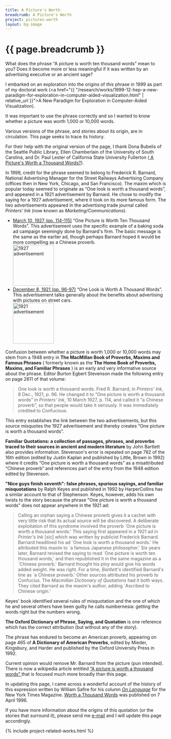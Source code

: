 ```yaml
---
title: A Picture's Worth
breadcrumb: A Picture's Worth 
project: pictures-worth
layout: bg-image
---
```

# {{ page.breadcrumb }}
			
What does the phrase &ldquo;A picture is worth ten thousand words&rdquo; mean to you?
Does it become more or less meaningful if it was written by an 
advertising executive or an ancient sage?

I embarked on an exploration into the origins of <em>this</em> phrase in 1999
as part of my doctoral work 
(<a href="{{ "/research/works/1999-12-hep-a-new-paradigm-for-exploration-in-computer-aided-visualization.html" | relative_url }}">A New Paradigm for Exploration in Computer-Aided Visualization</a>). 

It was important to use the phrase correctly and so
I wanted to know whether a picture was worth 1,000 or 10,000 words. 

Various versions of the phrase, and stories about its origin, are in circulation.
This page seeks to trace its history.

For their help with the original version of the page, 
I thank Dona Bubelis of the Seattle Public Library, 
Ellen Chamberlain of the University of South Carolina, and 
Dr. Paul Lester of California State University Fullerton 
(<a href="http://paulmartinlester.info/writings/1000_words.html">
A Picture's Worth a Thousand Words?</a>).

In 1999, credit for the phrase seemed to belong to Frederick R. Barnard, 
National Advertising Manager for the Street Railways Advertising Company 
(offices then in New York, Chicago, and San Francisco). 
The maxim which is popular today seemed to originate as 
&ldquo;One look is worth a thousand words&rdquo;, 
and appeared in a 1921 advertisement by Barnard. 
He chose to modify the saying for a 1927 advertisement, 
where it took on its more famous form.
The two advertisements appeared in the advertising trade journal 
called <em>Printers' Ink</em> (now known as <em>Marketing/Communications</em>).

<ul>
  <li>
    <a href="1927-mar-10.html">March 10, 1927 (pp. 114-115)</a>
    &ldquo;One Picture is Worth Ten Thousand Words&rdquo;.  
    This advertisement uses the specific example of a baking soda ad 
    campaign seemingly done by Barnard's firm.  
    The basic message is the same as the earlier ad, 
    though perhaps Barnard hoped it would be more compelling
    as a Chinese proverb. <br />
    <a href="1927-mar-10.html">
      <img class="img-responsive" height="128px" src="{{"/assets/projects/img/pw-printers-ink-1927.jpg" | relative_url}}" alt="1927 advertisement" /> 
    </a>
  </li>
  <li>
    <a href="1921-dec-08.html">December 8, 1921 (pp. 96-97)</a>
    &ldquo;One Look is Worth A Thousand Words&rdquo;.  
    This advertisement talks generally about the benefits about advertising with
    pictures on street cars.<br />
    <a href="1921-dec-08.html">
      <img class="img-responsive" height="128px" src="{{ "/assets/projects/img/pw-printers-ink-1921.jpg" | relative_url}}" alt="1921 advertisement"/>
    </a>
  </li>
</ul>

Confusion between whether a picture is worth 1,000 or 10,000 words may stem from a 
1948 entry in <strong>The MacMillan Book of Proverbs, Maxims and Famous Phrases</strong>
( formerly known as the 
<strong>The Home Book of Proverbs, Maxims, and Familiar Phrases</strong> )
is an early and very informative source about the phrase. Editor Burton Egbert 
Stevenson made the following entry on page 2611 of that volume:

<blockquote>
  One look is worth a thousand words.
  Fred R. Barnard, in <em>Printers' Ink</em>, 8 Dec., 1921, p. 96.
  He changed it to &ldquo;One picture is worth a thousand words&rdquo; 
  in <em>Printers' Ink</em>, 10 March 1927, p. 114, and called it 
  &ldquo;a Chinese proverb&rdquo;, so that people would take it seriously. 
  It was immediately credited to Confucious.
</blockquote>

This entry establishes the link between the two advertisements, 
but this source misquotes the 1927 advertisement and thereby creates
&ldquo;One picture is worth a thousand words&rdquo;.

<strong>Familiar Quotations: a collection of passages, 
phrases, and proverbs traced to their sources 
in ancient and modern literature</strong> by John Bartlett 
also provides information. Stevenson's error is repeated on page 782 of the 
16th edition (edited by Justin Kaplan and published by Little, Brown in 1992) 
where it credits &ldquo;One picture is worth a thousand words&rdquo; as a misattributed 
&ldquo;Chinese proverb&rdquo; and references part of the entry from the 1948 edition
edited by Stevenson.

<strong>"Nice guys finish seventh": false phrases, 
spurious sayings, and familiar misquotations</strong> by 
Ralph Keyes and
published in 1992 by HarperCollins has a similar account to that of
Stephenson.  Keyes, however, adds his own twists to the story because
the phrase "One picture is worth a thousand words" does not appear 
anywhere in the 1921 ad:

<blockquote>
Calling an orphan saying a Chinese proverb gives it a cachet with very
little risk that its actual source will be discovered.  A deliberate 
exploitation of this syndrome involved the proverb `One picture is
worth a thousand words.' 
This saying first appeared in a 1921 ad in <EM>Printer's Ink</EM> [sic] which
was written by publicist Frederick Barnard.  Barnard headlined his ad `One
look is worth a thousand words.'  He attributed this maxim to `a famous
Japanese philosopher.'  Six years later, Barnard revised the saying to read
`One picture is worth ten thousand words,' and then republished it in the
same magazine as a `Chinese proverb.'
Barnard thought his ploy would give his words added weight.  He was right.
For a time, <em>Bartlett's</em> identified Barnard's line as `a Chinese
proverb.'  Other sources attributed his proverb to Confucius.  
The <em>Macmillan Dictionary of Quotations</em> had it both ways.
They cited Barnard as the maxim's author, adding `Ascribed to Chinese
origin.'
</blockquote>

Keyes' book identified several rules of misquotation and the one of which 
he and several others have been guilty he calls numbernesia: getting the
words right but the numbers wrong.  

<strong>The Oxford Dictionary of Phrase, Saying, and Quotation</strong>
is one reference which has the correct attribution (but without any of the story).

The phrase has endured to become an American proverb, 
appearing on page 465 of <strong>A Dictionary of American Proverbs</strong>, 
edited by Mieder, Kingsbury, and Harder and published by the 
Oxford University Press in 1992.

Current opinion would remove Mr. Barnard from the picture (pun intended).
There is now a wikipedia article entitled 
<a href="https://en.wikipedia.org/wiki/A_picture_is_worth_a_thousand_words">
&ldquo;A picture is worth a thousand words&rdquo;
</a>
that is focused much more broadly than this page.

<a href="https://www.newspaperarchive.com/syracuse-post-standard/1911-03-28/page-6/"></a>
<a href="https://www.newspaperarchive.com/syracuse-post-standard/1911-03-28/page-18/"></a>
<a href="https://en.wikipedia.org/wiki/Arthur_Brisbane"></a>

In updating this page, I came across a wonderful account of the
history of this expression written by William Safire for his column
<a href="http://query.nytimes.com/search/sitesearch/#/On+Language/since1851/allresults/1/bySafire/"><em>On Language</em></a>
for the New York Times Magazine. <a href="http://www.nytimes.com/1996/04/07/magazine/on-language-worth-a-thousand-words.html">Worth a Thousand Words</a> was published on 7 April 1996.

If you have more information about the origins of this quotation 
(or the stories that surround it), 
please send me <a href="mailto:daryl.hepting@uregina.ca">e-mail</a> 
and I will update this page accordingly.

{% include project-related-works.html %}
